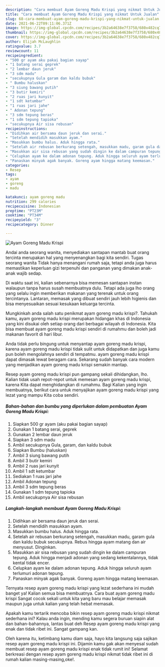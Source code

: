 ```yaml
---
description: "Cara membuat Ayam Goreng Madu Krispi yang nikmat Untuk Jualan"
title: "Cara membuat Ayam Goreng Madu Krispi yang nikmat Untuk Jualan"
slug: 68-cara-membuat-ayam-goreng-madu-krispi-yang-nikmat-untuk-jualan
date: 2021-06-22T09:11:06.371Z
image: https://img-global.cpcdn.com/recipes/3b2a64638e7f3758/680x482cq70/ayam-goreng-madu-krispi-foto-resep-utama.jpg
thumbnail: https://img-global.cpcdn.com/recipes/3b2a64638e7f3758/680x482cq70/ayam-goreng-madu-krispi-foto-resep-utama.jpg
cover: https://img-global.cpcdn.com/recipes/3b2a64638e7f3758/680x482cq70/ayam-goreng-madu-krispi-foto-resep-utama.jpg
author: Elijah McLaughlin
ratingvalue: 3.7
reviewcount: 11
recipeingredient:
- "500 gr ayam aku pakai bagian sayap"
- "1 batang serai geprek"
- "2 lembar daun jeruk"
- "3 sdm madu"
- "secukupnya Gula garam dan kaldu bubuk"
- " Bumbu haluskan"
- "3 siung bawang putih"
- "3 butir kemiri"
- "2 ruas jari kunyit"
- "1 sdt ketumbar"
- "1 ruas jari jahe"
- " Adonan tepung"
- "3 sdm tepung beras"
- "1 sdm tepung tapioka"
- "secukupnya Air sisa rebusan"
recipeinstructions:
- "Didihkan air bersama daun jeruk dan serai."
- "Setelah mendidih masukkan ayam."
- "Masukkan bumbu halus. Aduk hingga rata."
- "Setelah air rebusan berkurang setengah, masukkan madu, garam gula dan kaldu bubuk secukupnya. Rebus hingga ayam matang dan air menyusut. Dinginkan."
- "Masukkan air sisa rebusan yang sudah dingin ke dalam campuran tepung. Aduk hingga menjadi adonan yang sedang kekentalannya, tidak kental tidak encer."
- "Celupkan ayam ke dalam adonan tepung. Aduk hingga seluruh ayam terlumuri adonan tepung."
- "Panaskan minyak agak banyak. Goreng ayam hingga matang keemasan."
categories:
- Resep
tags:
- ayam
- goreng
- madu

katakunci: ayam goreng madu 
nutrition: 299 calories
recipecuisine: Indonesian
preptime: "PT23M"
cooktime: "PT34M"
recipeyield: "3"
recipecategory: Dinner

---
```



![Ayam Goreng Madu Krispi](https://img-global.cpcdn.com/recipes/3b2a64638e7f3758/680x482cq70/ayam-goreng-madu-krispi-foto-resep-utama.jpg)

Andai anda seorang wanita, menyediakan santapan mantab buat orang tercinta merupakan hal yang menyenangkan bagi kita sendiri. Tugas seorang  wanita Tidak hanya menangani rumah saja, tetapi anda juga harus memastikan keperluan gizi terpenuhi dan panganan yang dimakan anak-anak wajib sedap.

Di waktu  saat ini, kalian sebenarnya bisa memesan santapan instan walaupun tanpa harus susah membuatnya dulu. Tetapi ada juga lho orang yang selalu ingin memberikan makanan yang terenak untuk orang tercintanya. Lantaran, memasak yang dibuat sendiri jauh lebih higienis dan bisa menyesuaikan sesuai kesukaan keluarga tercinta. 



Mungkinkah anda salah satu penikmat ayam goreng madu krispi?. Tahukah kamu, ayam goreng madu krispi merupakan hidangan khas di Indonesia yang kini disukai oleh setiap orang dari berbagai wilayah di Indonesia. Kita bisa membuat ayam goreng madu krispi sendiri di rumahmu dan boleh jadi makanan favorit di hari libur.

Anda tidak perlu bingung untuk menyantap ayam goreng madu krispi, karena ayam goreng madu krispi tidak sulit untuk didapatkan dan juga kamu pun boleh mengolahnya sendiri di tempatmu. ayam goreng madu krispi dapat dimasak lewat beragam cara. Sekarang sudah banyak cara modern yang menjadikan ayam goreng madu krispi semakin mantap.

Resep ayam goreng madu krispi pun gampang sekali dihidangkan, lho. Kalian tidak usah repot-repot untuk memesan ayam goreng madu krispi, karena Kita dapat menghidangkan di rumahmu. Bagi Kalian yang ingin membuatnya, berikut cara untuk menyajikan ayam goreng madu krispi yang lezat yang mampu Kita coba sendiri.

<!--inarticleads1-->

##### Bahan-bahan dan bumbu yang diperlukan dalam pembuatan Ayam Goreng Madu Krispi:

1. Siapkan 500 gr ayam (aku pakai bagian sayap)
1. Gunakan 1 batang serai, geprek
1. Gunakan 2 lembar daun jeruk
1. Siapkan 3 sdm madu
1. Ambil secukupnya Gula, garam, dan kaldu bubuk
1. Siapkan  Bumbu (haluskan)
1. Ambil 3 siung bawang putih
1. Ambil 3 butir kemiri
1. Ambil 2 ruas jari kunyit
1. Ambil 1 sdt ketumbar
1. Sediakan 1 ruas jari jahe
1. Ambil  Adonan tepung
1. Ambil 3 sdm tepung beras
1. Gunakan 1 sdm tepung tapioka
1. Ambil secukupnya Air sisa rebusan




<!--inarticleads2-->

##### Langkah-langkah membuat Ayam Goreng Madu Krispi:

1. Didihkan air bersama daun jeruk dan serai.
1. Setelah mendidih masukkan ayam.
1. Masukkan bumbu halus. Aduk hingga rata.
1. Setelah air rebusan berkurang setengah, masukkan madu, garam gula dan kaldu bubuk secukupnya. Rebus hingga ayam matang dan air menyusut. Dinginkan.
1. Masukkan air sisa rebusan yang sudah dingin ke dalam campuran tepung. Aduk hingga menjadi adonan yang sedang kekentalannya, tidak kental tidak encer.
1. Celupkan ayam ke dalam adonan tepung. Aduk hingga seluruh ayam terlumuri adonan tepung.
1. Panaskan minyak agak banyak. Goreng ayam hingga matang keemasan.




Ternyata resep ayam goreng madu krispi yang lezat sederhana ini mudah banget ya! Kalian semua bisa membuatnya. Cara buat ayam goreng madu krispi Sangat cocok sekali untuk kita yang baru mau belajar memasak maupun juga untuk kalian yang telah hebat memasak.

Apakah kamu tertarik mencoba bikin resep ayam goreng madu krispi nikmat sederhana ini? Kalau anda ingin, mending kamu segera buruan siapin alat dan bahan-bahannya, lantas buat deh Resep ayam goreng madu krispi yang enak dan tidak ribet ini. Sangat gampang kan. 

Oleh karena itu, ketimbang kamu diam saja, hayo kita langsung saja sajikan resep ayam goreng madu krispi ini. Dijamin kamu gak akan menyesal sudah membuat resep ayam goreng madu krispi enak tidak rumit ini! Selamat berkreasi dengan resep ayam goreng madu krispi nikmat tidak ribet ini di rumah kalian masing-masing,oke!.

